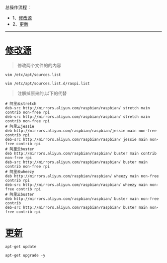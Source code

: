 总操作流程：
- 1、[修改源](#Linux-01)
- 2、[更新](#Linux-02)

***

# <a name="Linux-01" href="#" >修改源</a>

> 修改两个文件的的内容
```shell
vim /etc/apt/sources.list

vim /etc/apt/sources.list.d/raspi.list
```

> 注解掉原来的,以下的代替

```shell
# 阿里云stretch
deb-src http://mirrors.aliyun.com/raspbian/raspbian/ stretch main contrib non-free rpi
deb-src http://mirrors.aliyun.com/raspbian/raspbian/ stretch main contrib non-free rpi
# 阿里云jessie 
deb http://mirrors.aliyun.com/raspbian/raspbian/jessie main non-free contrib rpi
deb-src http://mirrors.aliyun.com/raspbian/raspbian/ jessie main non-free contrib rpi
# 阿里云buster
deb http://mirrors.aliyun.com/raspbian/raspbian/ buster main contrib non-free rpi
deb-src http://mirrors.aliyun.com/raspbian/raspbian/ buster main contrib non-free rpi
# 阿里云wheezy
deb http://mirrors.aliyun.com/raspbian/raspbian/ wheezy main non-free contrib rpi
deb-src http://mirrors.aliyun.com/raspbian/raspbian/ wheezy main non-free contrib rpi
# 阿里云buster
deb http://mirrors.aliyun.com/raspbian/raspbian/ buster main non-free contrib
deb-src http://mirrors.aliyun.com/raspbian/raspbian/ buster main non-free contrib rpi
```
# <a name="Linux-02" href="#" >更新</a>

```
apt-get update

apt-get upgrade -y
```